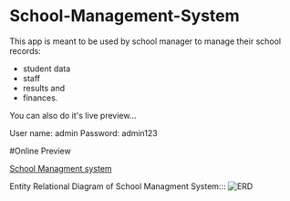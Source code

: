 # School-Management-System

This app is meant to be used by school manager to manage their school records:
 - student data
 - staff
 - results and
 - finances.

You can also do it's live preview...

User name: admin
Password: admin123


#Online Preview

[School Managment system](http://covid2019.pythonanywhere.com/)





Entity Relational Diagram of School Managment System:::
![ERD](https://github.com/azizahmad7751/school-managment-system/assets/55359922/b8f489d9-cfc3-4edc-aba0-1438bb2d4f47)
